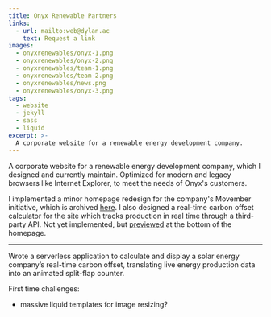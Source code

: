 ```yaml
---
title: Onyx Renewable Partners
links:
  - url: mailto:web@dylan.ac
    text: Request a link
images:
  - onyxrenewables/onyx-1.png
  - onyxrenewables/onyx-2.png
  - onyxrenewables/team-1.png
  - onyxrenewables/team-2.png
  - onyxrenewables/news.png
  - onyxrenewables/onyx-3.png
tags:
  - website
  - jekyll
  - sass
  - liquid
excerpt: >-
  A corporate website for a renewable energy development company.
---
```


A corporate website for a renewable energy development
company, which I designed and currently maintain. Optimized for
modern and legacy browsers like Internet Explorer, to meet the needs
of Onyx's customers.

I implemented a minor homepage redesign for the company's Movember
initiative, which is archived
[here](http://onyx-movember.s3-website.us-east-1.amazonaws.com/).
I also designed a real-time carbon offset calculator for the site
which tracks production in real time through a third-party API. Not
yet implemented, but
[previewed](http://onyx-carbon-offset.s3-website.us-east-2.amazonaws.com/)
at the bottom of the homepage.

---

Wrote a serverless application to calculate and display a solar energy
company’s real-time carbon offset, translating live energy production data into
an animated split-flap counter.

First time challenges:

- massive liquid templates for image resizing?
